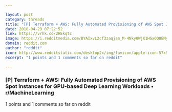 ```yaml
---

layout: post
category: threads
title: "[P] Terraform + AWS: Fully Automated Provisioning of AWS Spot Instances for GPU-based Deep Learning Workloads"
date: 2018-04-29 07:22:52
link: https://vrhk.co/2HEkqtc
image: https://i.redditmedia.com/BYAIxvL2cf3zaqjsm_M-4Nky0WjK1HGxOQ8EMyXlsqM.jpg?w=320&s=c0c73576faa8514f83fe613b9217deef
domain: reddit.com
author: "reddit"
icon: http://www.redditstatic.com/desktop2x/img/favicon/apple-icon-57x57.png
excerpt: "1 points and 1 comments so far on reddit"

---
```


### [P] Terraform + AWS: Fully Automated Provisioning of AWS Spot Instances for GPU-based Deep Learning Workloads • r/MachineLearning

1 points and 1 comments so far on reddit